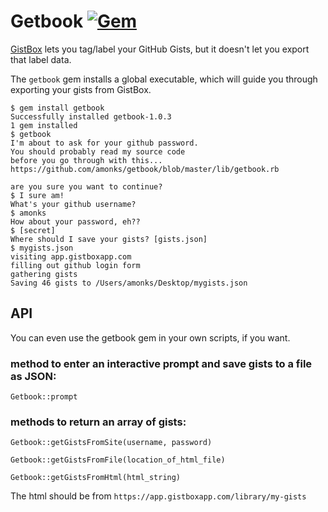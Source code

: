 # Getbook [![Gem](https://img.shields.io/gem/v/getbook.svg?style=plastic)](https://rubygems.org/gems/getbook)

[GistBox](http://gistboxapp.com) lets you tag/label your GitHub Gists, but it doesn't let you export that label data.

The `getbook` gem installs a global executable, which will guide you through exporting your gists from GistBox.

    $ gem install getbook
    Successfully installed getbook-1.0.3
    1 gem installed
    $ getbook
    I'm about to ask for your github password.
    You should probably read my source code
    before you go through with this...
    https://github.com/amonks/getbook/blob/master/lib/getbook.rb

    are you sure you want to continue?
    $ I sure am!
    What's your github username?
    $ amonks
    How about your password, eh??
    $ [secret]
    Where should I save your gists? [gists.json]
    $ mygists.json
    visiting app.gistboxapp.com
    filling out github login form
    gathering gists
    Saving 46 gists to /Users/amonks/Desktop/mygists.json

## API

You can even use the getbook gem in your own scripts, if you want.

### method to enter an interactive prompt and save gists to a file as JSON:

    Getbook::prompt

### methods to return an array of gists:

    Getbook::getGistsFromSite(username, password)

    Getbook::getGistsFromFile(location_of_html_file)

    Getbook::getGistsFromHtml(html_string)

The html should be from `https://app.gistboxapp.com/library/my-gists`
